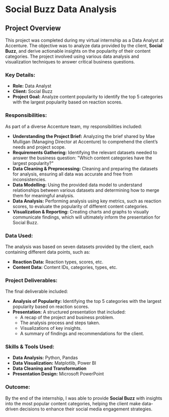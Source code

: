 # Social Buzz Data Analysis

## Project Overview

This project was completed during my virtual internship as a Data Analyst at Accenture. The objective was to analyze data provided by the client, **Social Buzz**, and derive actionable insights on the popularity of their content categories. The project involved using various data analysis and visualization techniques to answer critical business questions.

### Key Details:
- **Role:** Data Analyst  
- **Client:** Social Buzz  
- **Project Goal:** Analyze content popularity to identify the top 5 categories with the largest popularity based on reaction scores.

### Responsibilities:
As part of a diverse Accenture team, my responsibilities included:
- **Understanding the Project Brief:** Analyzing the brief shared by Mae Mulligan (Managing Director at Accenture) to comprehend the client’s needs and project scope.
- **Requirements Gathering:** Identifying the relevant datasets needed to answer the business question: "Which content categories have the largest popularity?"
- **Data Cleaning & Preprocessing:** Cleaning and preparing the datasets for analysis, ensuring all data was accurate and free from inconsistencies.
- **Data Modelling:** Using the provided data model to understand relationships between various datasets and determining how to merge them for meaningful analysis.
- **Data Analysis:** Performing analysis using key metrics, such as reaction scores, to evaluate the popularity of different content categories.
- **Visualization & Reporting:** Creating charts and graphs to visually communicate findings, which will ultimately inform the presentation for Social Buzz.

### Data Used:
The analysis was based on seven datasets provided by the client, each containing different data points, such as:
- **Reaction Data:** Reaction types, scores, etc.
- **Content Data:** Content IDs, categories, types, etc.

### Project Deliverables:
The final deliverable included:
- **Analysis of Popularity:** Identifying the top 5 categories with the largest popularity based on reaction scores.
- **Presentation:** A structured presentation that included:
  - A recap of the project and business problem.
  - The analysis process and steps taken.
  - Visualizations of key insights.
  - A summary of findings and recommendations for the client.

### Skills & Tools Used:
- **Data Analysis:** Python, Pandas  
- **Data Visualization:** Matplotlib, Power BI  
- **Data Cleaning and Transformation**
- **Presentation Design:** Microsoft PowerPoint

### Outcome:
By the end of the internship, I was able to provide **Social Buzz** with insights into the most popular content categories, helping the client make data-driven decisions to enhance their social media engagement strategies.
